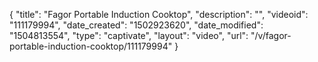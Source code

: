 {
    "title": "Fagor Portable Induction Cooktop",
    "description": "",
    "videoid": "111179994",
    "date_created": "1502923620",
    "date_modified": "1504813554",
    "type": "captivate",
    "layout": "video",
    "url": "\/v\/fagor-portable-induction-cooktop\/111179994"
}